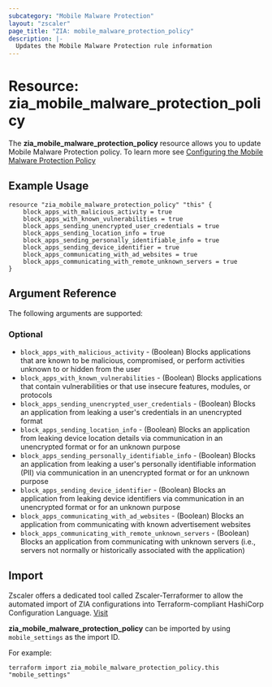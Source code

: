 ```yaml
---
subcategory: "Mobile Malware Protection"
layout: "zscaler"
page_title: "ZIA: mobile_malware_protection_policy"
description: |-
  Updates the Mobile Malware Protection rule information
---
```


# Resource: zia_mobile_malware_protection_policy

The **zia_mobile_malware_protection_policy** resource allows you to update Mobile Malware Protection policy. To learn more see [Configuring the Mobile Malware Protection Policy](https://help.zscaler.com/zia/configuring-mobile-malware-protection-policy)

## Example Usage

```hcl
resource "zia_mobile_malware_protection_policy" "this" {
    block_apps_with_malicious_activity = true
    block_apps_with_known_vulnerabilities = true
    block_apps_sending_unencrypted_user_credentials = true
    block_apps_sending_location_info = true
    block_apps_sending_personally_identifiable_info = true
    block_apps_sending_device_identifier = true
    block_apps_communicating_with_ad_websites = true
    block_apps_communicating_with_remote_unknown_servers = true
}
```

## Argument Reference

The following arguments are supported:

### Optional

* `block_apps_with_malicious_activity` - (Boolean) Blocks applications that are known to be malicious, compromised, or perform activities unknown to or hidden from the user
* `block_apps_with_known_vulnerabilities` - (Boolean) Blocks applications that contain vulnerabilities or that use insecure features, modules, or protocols
* `block_apps_sending_unencrypted_user_credentials` - (Boolean) Blocks an application from leaking a user's credentials in an unencrypted format
* `block_apps_sending_location_info` - (Boolean) Blocks an application from leaking device location details via communication in an unencrypted format or for an unknown purpose
* `block_apps_sending_personally_identifiable_info` - (Boolean) Blocks an application from leaking a user's personally identifiable information (PII) via communication in an unencrypted format or for an unknown purpose
* `block_apps_sending_device_identifier` - (Boolean) Blocks an application from leaking device identifiers via communication in an unencrypted format or for an unknown purpose
* `block_apps_communicating_with_ad_websites` - (Boolean) Blocks an application from communicating with known advertisement websites
* `block_apps_communicating_with_remote_unknown_servers` - (Boolean) Blocks an application from communicating with unknown servers (i.e., servers not normally or historically associated with the application)

## Import

Zscaler offers a dedicated tool called Zscaler-Terraformer to allow the automated import of ZIA configurations into Terraform-compliant HashiCorp Configuration Language.
[Visit](https://github.com/zscaler/zscaler-terraformer)

**zia_mobile_malware_protection_policy** can be imported by using `mobile_settings` as the import ID.

For example:

```shell
terraform import zia_mobile_malware_protection_policy.this "mobile_settings"
```
